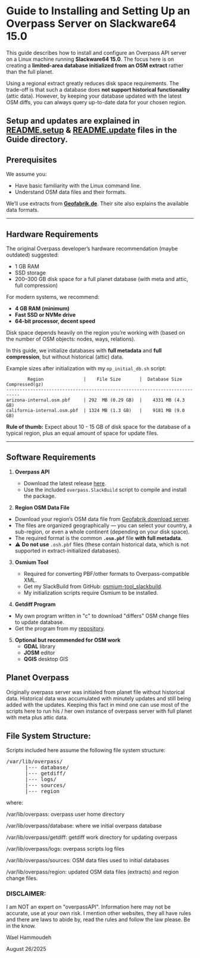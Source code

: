 
# Guide to Installing and Setting Up an Overpass Server on Slackware64 15.0

This guide describes how to install and configure an Overpass API server on a Linux
machine running **Slackware64 15.0**. The focus here is on creating a
**limited-area database initialized from an OSM extract** rather than the full planet.

Using a regional extract greatly reduces disk space requirements. The trade-off is
that such a database does **not support historical functionality** (attic data).
However, by keeping your database updated with the latest OSM diffs, you can always
query up-to-date data for your chosen region.

Setup and updates are explained in [README.setup](overpass.SlackBuild/guide/README.setup)
& [README.update](overpass.SlackBuild/guide/README.update) files in the Guide
directory.
---

## Prerequisites

We assume you:

- Have basic familiarity with the Linux command line.
- Understand OSM data files and their formats.

We’ll use extracts from **[Geofabrik.de](https://www.geofabrik.de/data/download.html)**.
Their site also explains the available data formats.

---

## Hardware Requirements

The original Overpass developer’s hardware recommendation (maybe outdated) suggested:

- 1 GB RAM
- SSD storage
- 200–300 GB disk space for a full planet database (with meta and attic, full compression)

For modern systems, we recommend:

- **4 GB RAM (minimum)**
- **Fast SSD or NVMe drive**
- **64-bit processor, decent speed**

Disk space depends heavily on the region you’re working with (based on the number of
OSM objects: nodes, ways, relations).

In this guide, we initialize databases with **full metadata** and **full compression**,
but without historical (attic) data.

Example sizes after initialization with my `op_initial_db.sh` script:

```
        Region               |    File Size       |  Database Size Compressed(gz)
---------------------------------------------------------------------------
arizona-internal.osm.pbf     | 292  MB (0.29 GB)  |    4331 MB (4.3 GB)
california-internal.osm.pbf  | 1324 MB (1.3 GB)   |    9181 MB (9.0 GB)
```

**Rule of thumb:** Expect about 10 - 15 GB of disk space for the database of a typical
region, plus an equal amount of space for update files.

---

## Software Requirements

1. **Overpass API**
   - Download the latest release [here](https://dev.overpass-api.de/releases/).
   - Use the included `overpass.SlackBuild` script to compile and install the package.

2.  **Region OSM Data File**
   - Download your region’s OSM data file from [Geofabrik download server](https://download.geofabrik.de).
   - The files are organized geographically — you can select your country, a sub-region,
   or even a whole continent (depending on your disk space).
   - The required format is the common **`.osm.pbf`** file **with full metadata**.
   - ⚠️ **Do not use** `.osh.pbf` files (these contain historical data, which is not
   supported in extract-initialized databases).

3. **Osmium Tool**
   - Required for converting PBF/other formats to Overpass-compatible XML.
   - Get my SlackBuild from GitHub:
   [osmium-tool_slackbuild](https://github.com/waelhammoudeh/osmium-tool_slackbuild).
   - My initialization scripts require Osmium to be installed.

4. **Getdiff Program**
  - My own program written in "c" to download "differs" OSM change files to
  update database.
  - Get the program from my [repository](https://github.com/waelhammoudeh/getdiff).

5. **Optional but recommended for OSM work**
   - **GDAL** library
   - **JOSM** editor
   - **QGIS** desktop GIS

## Planet Overpass

Originally overpass server was initialed from planet file without historical data.
Historical data was accumulated with minutely updates and still being added with
the updates. Keeping this fact in mind one can use most of the scripts here to run
his / her own instance of overpass server with full planet with meta plus attic data.

## File System Structure:

Scripts included here assume the following file system structure:

<pre>
/var/lib/overpass/
      |--- database/
      |--- getdiff/
      |--- logs/
      |--- sources/
      |--- region
</pre>

where:

/var/lib/overpass: overpass user home directory

/var/lib/overpass/database: where we initial overpass database

/var/lib/overpass/getdiff: getdiff work directory for updating overpass

/var/lib/overpass/logs: overpass scripts log files

/var/lib/overpass/sources: OSM data files used to initial databases

/var/lib/overpass/region: updated OSM data files (extracts) and region change files.

### DISCLAIMER:
I am NOT an expert on "overpassAPI". Information here may not be accurate, use
at your own risk. I mention other websites, they all have rules and there are laws
to abide by, read the rules and follow the law please. Be in the know.

Wael Hammoudeh

August 26/2025
